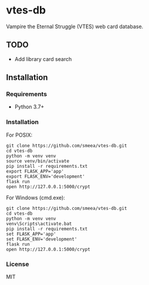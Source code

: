 # vtes-db

Vampire the Eternal Struggle (VTES) web card database.

## TODO
* Add library card search

## Installation

### Requirements

* Python 3.7+

### Installation

For POSIX:

    git clone https://github.com/smeea/vtes-db.git
    cd vtes-db
    python -m venv venv
    source venv/bin/activate
    pip install -r requirements.txt
    export FLASK_APP='app'
    export FLASK_ENV='development'
    flask run
    open http://127.0.0.1:5000/crypt

For Windows (cmd.exe):

    git clone https://github.com/smeea/vtes-db.git
    cd vtes-db
    python -m venv venv
    venv\Scripts\activate.bat
    pip install -r requirements.txt
    set FLASK_APP='app'
    set FLASK_ENV='development'
    flask run
    open http://127.0.0.1:5000/crypt

### License
MIT
